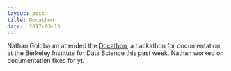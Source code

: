 ```yaml
---
layout: post
title: Docathon 
date:  2017-03-13
---
```


Nathan Goldbaum attended the <a href="https://docathon.github.io/docathon/">Docathon</a>, a hackathon for documentation, at the Berkeley Institute for Data Science this past week. Nathan worked on documentation fixes for yt.
